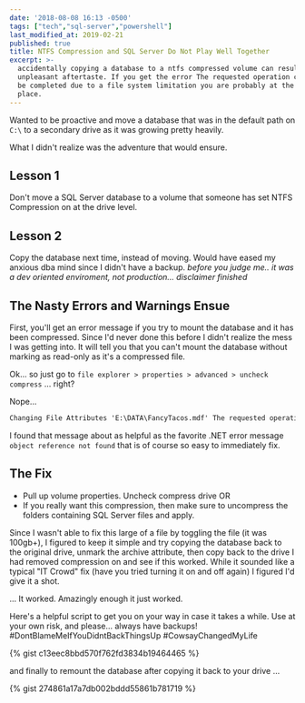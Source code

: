 ```yaml
---
date: '2018-08-08 16:13 -0500'
tags: ["tech","sql-server","powershell"]
last_modified_at: 2019-02-21
published: true
title: NTFS Compression and SQL Server Do Not Play Well Together
excerpt: >-
  accidentally copying a database to a ntfs compressed volume can result in some
  unpleasant aftertaste. If you get the error The requested operation could not
  be completed due to a file system limitation you are probably at the right
  place.
---
```

Wanted to be proactive and move a database that was in the default path on `C:\` to a secondary drive as it was growing pretty heavily.

What I didn't realize was the adventure that would ensure.

## Lesson 1
Don't move a SQL Server database to a volume that someone has set NTFS Compression on at the drive level.

## Lesson 2
Copy the database next time, instead of moving. Would have eased my anxious dba mind since I didn't have a backup. *before you judge me.. it was a dev oriented enviroment, not production... disclaimer finished*

## The Nasty Errors and Warnings Ensue
First, you'll get an error message if you try to mount the database and it has been compressed. Since I'd never done this before I didn't realize the mess I was getting into. It will tell you that you can't mount the database without marking as read-only as it's a compressed file.

Ok... so just go to `file explorer > properties > advanced > uncheck compress` ... right?

Nope...

```cmd
Changing File Attributes 'E:\DATA\FancyTacos.mdf' The requested operation could not be completed due to a file system limitation`
```

I found that message about as helpful as the favorite .NET error message `object reference not found` that is of course so easy to immediately fix.

## The Fix
- Pull up volume properties. Uncheck compress drive
OR
- If you really want this compression, then make sure to uncompress the folders containing SQL Server files and apply.

Since I wasn't able to fix this large of a file by toggling the file (it was 100gb+), I figured to keep it simple and try copying the database back to the original drive, unmark the archive attribute, then copy back to the drive I had removed compression on and see if this worked. While it sounded like a typical "IT Crowd" fix (have you tried turning it on and off again) I figured I'd give it a shot.

... It worked. Amazingly enough it just worked.

Here's a helpful script to get you on your way in case it takes a while. Use at your own risk, and please... always have backups! #DontBlameMeIfYouDidntBackThingsUp #CowsayChangedMyLife

{% gist c13eec8bbd570f762fd3834b19464465 %}

and finally to remount the database after copying it back to your drive ...

{% gist 274861a17a7db002bddd55861b781719 %}
